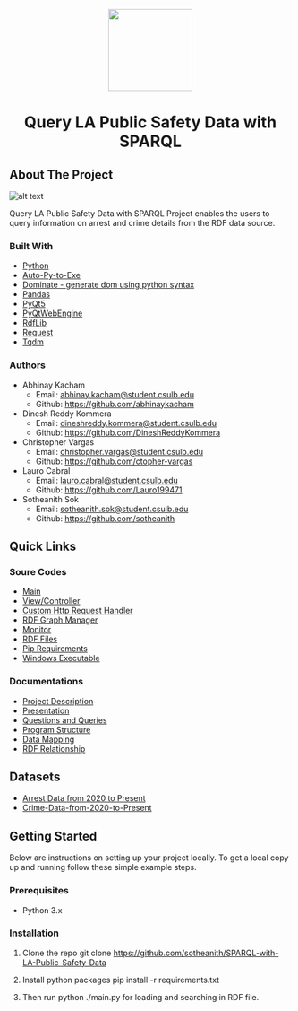 <p align="center">
 <img width="150" height="146" src="https://user-images.githubusercontent.com/13907836/51081445-7d0d9300-16a4-11e9-8e4d-6ccad8359bf8.png">
</p>

<h1 align="center">Query LA Public Safety Data with SPARQL</h1>	

<!-- ABOUT THE PROJECT -->
## About The Project

![alt text](https://github.com/sotheanith/SPARQL-with-LA-Public-Safety-Data/blob/main/Capture.PNG)

Query LA Public Safety Data with SPARQL Project enables the users to query information on arrest and crime details from the RDF data source.

### Built With
* [Python](https://www.python.org/)
* [Auto-Py-to-Exe](https://pypi.org/project/auto-py-to-exe/)
* [Dominate - generate dom using python syntax](https://pypi.org/project/dominate/)
* [Pandas](https://pypi.org/project/pandas/)
* [PyQt5](https://pypi.org/project/PyQt5/)
* [PyQtWebEngine](https://pypi.org/project/PyQtWebEngine/)
* [RdfLib](https://rdflib.readthedocs.io/en/stable/)
* [Request](https://pypi.org/project/requests/)
* [Tqdm](https://pypi.org/project/tqdm/)

### Authors 
 - Abhinay Kacham
   - Email: abhinay.kacham@student.csulb.edu
   - Github: https://github.com/abhinaykacham
 - Dinesh Reddy Kommera
   - Email: dineshreddy.kommera@student.csulb.edu
   - Github: https://github.com/DineshReddyKommera
 - Christopher Vargas 
   - Email: christopher.vargas@student.csulb.edu 
   - Github: https://github.com/ctopher-vargas
 - Lauro Cabral 
   - Email: lauro.cabral@student.csulb.edu 
   - Github: https://github.com/Lauro199471
 - Sotheanith Sok 
   - Email: sotheanith.sok@student.csulb.edu 
   - Github: https://github.com/sotheanith

## Quick Links
 ### Soure Codes
 - [Main](https://github.com/sotheanith/SPARQL-with-LA-Public-Safety-Data/blob/main/main.py)
 - [View/Controller](https://github.com/sotheanith/SPARQL-with-LA-Public-Safety-Data/blob/d7bd79fcbbcde79f1b4a41abf62256ac4b77dc5f/src/ui.py#L12)
 - [Custom Http Request Handler](https://github.com/sotheanith/SPARQL-with-LA-Public-Safety-Data/blob/d7bd79fcbbcde79f1b4a41abf62256ac4b77dc5f/src/ui.py#L454)
 - [RDF Graph Manager](https://github.com/sotheanith/SPARQL-with-LA-Public-Safety-Data/blob/d7bd79fcbbcde79f1b4a41abf62256ac4b77dc5f/src/rdf.py#L12)
 - [Monitor](https://github.com/sotheanith/SPARQL-with-LA-Public-Safety-Data/blob/d7bd79fcbbcde79f1b4a41abf62256ac4b77dc5f/src/monitor.py#L5)
 - [RDF Files](https://drive.google.com/drive/folders/1sjPeYTN8XCrcWbDNEb_fmjNxwBc5Cn5F?usp=sharing)
 - [Pip Requirements](https://github.com/sotheanith/SPARQL-with-LA-Public-Safety-Data/blob/main/requirements.txt)
 - [Windows Executable](https://drive.google.com/file/d/1T_1x2XPkAI4jst7eiVCgYuFAvtiiZ698/view?usp=sharing)
 ### Documentations
 - [Project Description](https://github.com/sotheanith/SPARQL-with-LA-Public-Safety-Data/blob/main/doc/Project%203.pdf)
 - [Presentation](https://github.com/sotheanith/SPARQL-with-LA-Public-Safety-Data/blob/main/doc/Presentation.pdf)
 - [Questions and Queries](https://github.com/sotheanith/SPARQL-with-LA-Public-Safety-Data/blob/main/doc/Questions%20and%20Queries.pdf)
 - [Program Structure](https://github.com/sotheanith/SPARQL-with-LA-Public-Safety-Data/blob/main/doc/ProgramStructure.pdf)
 - [Data Mapping](https://github.com/sotheanith/SPARQL-with-LA-Public-Safety-Data/blob/main/doc/Data-Mapping.pdf)
 - [RDF Relationship](https://github.com/sotheanith/SPARQL-with-LA-Public-Safety-Data/blob/main/doc/RDF-Relationship.pdf)

## Datasets
- [Arrest Data from 2020 to Present](https://data.lacity.org/Public-Safety/Arrest-Data-from-2020-to-Present/amvf-fr72)
- [Crime-Data-from-2020-to-Present](https://data.lacity.org/Public-Safety/Crime-Data-from-2020-to-Present/2nrs-mtv8)

<!-- GETTING STARTED -->
## Getting Started

Below are instructions on setting up your project locally.
To get a local copy up and running follow these simple example steps.

### Prerequisites

*  Python 3.x

### Installation

1. Clone the repo
   git clone https://github.com/sotheanith/SPARQL-with-LA-Public-Safety-Data

2. Install python packages
   pip install -r requirements.txt
   
3. Then run python ./main.py for loading and searching in RDF file.
